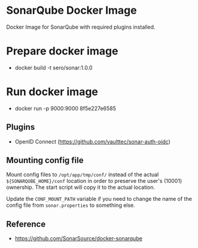 # SonarQube Docker Image

Docker Image for SonarQube with required plugins installed.

# Prepare docker image
- docker build -t sero/sonar:1.0.0

# Run docker image
- docker run -p 9000:9000 8f5e227e6585

## Plugins
- OpenID Connect (https://github.com/vaulttec/sonar-auth-oidc)

## Mounting config file
Mount config files to `/opt/app/tmp/conf/` instead of the actual `${SONARQUBE_HOME}/conf` location in order to preserve the user's (10001) ownership.
The start script will copy it to the actual location.

Update the `CONF_MOUNT_PATH` variable if you need to change the name of the config file from `sonar.properties` to something else. 

## Reference
- https://github.com/SonarSource/docker-sonarqube